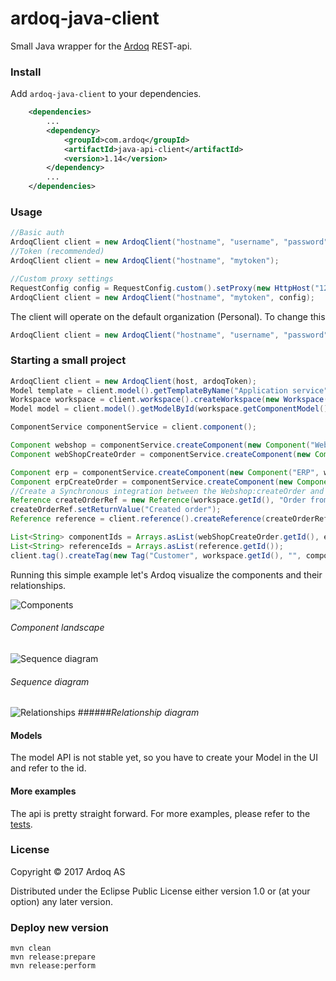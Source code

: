 ardoq-java-client
=================

Small Java wrapper for the [Ardoq](http://ardoq.com) REST-api.

### Install
Add `ardoq-java-client` to your dependencies.

```xml
    <dependencies>
        ...
        <dependency>
            <groupId>com.ardoq</groupId>
            <artifactId>java-api-client</artifactId>
            <version>1.14</version>
        </dependency>
        ...
    </dependencies>
```

### Usage
```java
//Basic auth
ArdoqClient client = new ArdoqClient("hostname", "username", "password");
//Token (recommended)
ArdoqClient client = new ArdoqClient("hostname", "mytoken");

//Custom proxy settings
RequestConfig config = RequestConfig.custom().setProxy(new HttpHost("127.0.0.1", 9090)).build();
ArdoqClient client = new ArdoqClient("hostname", "mytoken", config);
```
The client will operate on the default organization (Personal). To change this
```java
ArdoqClient client = new ArdoqClient("hostname", "username", "password").setOrganization("my-organization");
```
### Starting a small project
```java
ArdoqClient client = new ArdoqClient(host, ardoqToken);
Model template = client.model().getTemplateByName("Application service");
Workspace workspace = client.workspace().createWorkspace(new Workspace("demo-workspace", template.getId(), "Description"));
Model model = client.model().getModelById(workspace.getComponentModel());

ComponentService componentService = client.component();

Component webshop = componentService.createComponent(new Component("Webshop", workspace.getId(), "Webshop description"));
Component webShopCreateOrder = componentService.createComponent(new Component("createOrder", workspace.getId(), "Order from cart", model.getComponentTypeByName("Service"), webshop.getId()));

Component erp = componentService.createComponent(new Component("ERP", workspace.getId(), ""));
Component erpCreateOrder = componentService.createComponent(new Component("createOrder", workspace.getId(), "", model.getComponentTypeByName("Service"), erp.getId()));
//Create a Synchronous integration between the Webshop:createOrder and ERP:createOrder services
Reference createOrderRef = new Reference(workspace.getId(), "Order from cart", webShopCreateOrder.getId(), erpCreateOrder.getId(), model.getReferenceTypeByName("Synchronous"));
createOrderRef.setReturnValue("Created order");
Reference reference = client.reference().createReference(createOrderRef);

List<String> componentIds = Arrays.asList(webShopCreateOrder.getId(), erpCreateOrder.getId());
List<String> referenceIds = Arrays.asList(reference.getId());
client.tag().createTag(new Tag("Customer", workspace.getId(), "", componentIds, referenceIds));
```

Running this simple example let's Ardoq visualize the components and their relationships.

![Components](https://s3-eu-west-1.amazonaws.com/ardoq-resources/public/comps.png)
###### *Component landscape*
![Sequence diagram](https://s3-eu-west-1.amazonaws.com/ardoq-resources/public/sequence_diagram.png)
###### *Sequence diagram*
![Relationships](https://s3-eu-west-1.amazonaws.com/ardoq-resources/public/rels.png)
######*Relationship diagram*
#### Models
The model API is not stable yet, so you have to create your Model in the UI and refer to the id.
#### More examples
The api is pretty straight forward. For more examples, please refer to the [tests](https://github.com/ardoq/ardoq-java-client/tree/master/src/test/java/com/ardoq/service).

### License

Copyright © 2017 Ardoq AS

Distributed under the Eclipse Public License either version 1.0 or (at your option) any later version.

### Deploy new version
```
mvn clean
mvn release:prepare
mvn release:perform
```


